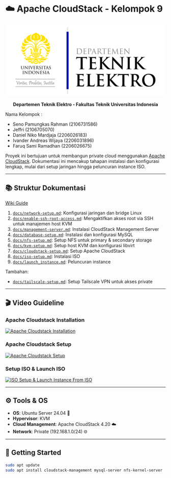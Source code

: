 # ☁️ Apache CloudStack - Kelompok 9

<p align="center">
  <img src="/image/image_2025-06-04_212812320.png" alt="Logo Departemen Teknik Elektro FTUI" width="1000"/>
</p>
<p align="center">
  <strong>Departemen Teknik Elektro - Fakultas Teknik Universitas Indonesia</strong>
</p>

Nama Kelompok :

- Seno Pamungkas Rahman (2106731586)
- Jeffri (2106705070)
- Daniel Niko Mardjaja (2206026183)
- Ivander Andreas Wijaya (2206031896)
- Faruq Sami Ramadhan (2206026675)

Proyek ini bertujuan untuk membangun private cloud menggunakan [Apache CloudStack](https://cloudstack.apache.org/).
Dokumentasi ini mencakup tahapan instalasi dan konfigurasi lengkap, mulai dari setup jaringan hingga peluncuran instance ISO.

---

## 📚 Struktur Dokumentasi

[Wiki Guide](https://github.com/cattyman919/ApacheCloudStack_Kelompok9/wiki)

1. [`docs/network-setup.md`](https://github.com/cattyman919/ApacheCloudStack_Kelompok9/blob/main/docs/network-setup.md): Konfigurasi jaringan dan bridge Linux
2. [`docs/enable-ssh-root-access.md`](https://github.com/cattyman919/ApacheCloudStack_Kelompok9/blob/main/docs/enable-ssh-root-access.md): Mengaktifkan akses root via SSH untuk manajemen host KVM
3. [`docs/management-server.md`](https://github.com/cattyman919/ApacheCloudStack_Kelompok9/blob/main/docs/management-server.md): Instalasi CloudStack Management Server
4. [`docs/database-setup.md`](https://github.com/cattyman919/ApacheCloudStack_Kelompok9/blob/main/docs/database-setup.md): Instalasi dan konfigurasi MySQL
5. [`docs/nfs-setup.md`](https://github.com/cattyman919/ApacheCloudStack_Kelompok9/blob/main/docs/nfs-setup.md): Setup NFS untuk primary & secondary storage
6. [`docs/kvm-setup.md`](https://github.com/cattyman919/ApacheCloudStack_Kelompok9/blob/main/docs/kvm-setup.md): Setup host KVM dan konfigurasi libvirt
7. [`docs/cloudstack-setup.md`](https://github.com/cattyman919/ApacheCloudStack_Kelompok9/blob/main/docs/cloudstack-setup.md): Setup Apache CloudStack
8. [`docs/iso-setup.md`](https://github.com/cattyman919/ApacheCloudStack_Kelompok9/blob/main/docs/iso-setup.md): Instalasi ISO
9. [`docs/launch_instance.md`](https://github.com/cattyman919/ApacheCloudStack_Kelompok9/blob/main/docs/launch_instance.md): Peluncuran instance

Tambahan:

- [`docs/tailscale-setup.md`](https://github.com/cattyman919/ApacheCloudStack_Kelompok9/blob/main/docs/tailscale-setup.md): Setup Tailscale VPN untuk akses private

---

## 🎬 Video Guideline

### Apache Cloudstack Installation

[![Apache Cloudstack Installation](https://img.youtube.com/vi/VlF2fn_pIzA/0.jpg)](https://youtu.be/VlF2fn_pIzA)

### Apache Cloudstack Setup

[![Apache Cloudstack Setup](https://img.youtube.com/vi/i7VBEj6q27o/0.jpg)](https://youtu.be/i7VBEj6q27o)

### Setup ISO & Launch ISO

[![ISO Setup & Launch Instance From ISO](https://img.youtube.com/vi/E8Pq-wVS8es/0.jpg)](https://youtu.be/E8Pq-wVS8es)

---

## ⚙️ Tools & OS

- **OS**: Ubuntu Server 24.04 🐧
- **Hypervisor**: KVM
- **Cloud Management**: Apache CloudStack 4.20 ☁️
- **Network**: Private (192.168.1.0/24) 🌐

---

## 🚀 Getting Started

```bash
sudo apt update
sudo apt install cloudstack-management mysql-server nfs-kernel-server
```
